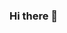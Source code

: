 ### Hi there 👋

<!--
**visionaryvista/visionaryvista** is a ✨ _special_ ✨ repository because its `README.md` (this file) appears on your GitHub profile.

Here are some ideas to get you started:

- 🔭 I’m currently working on A portfolio website
- 🌱 I’m currently learning Front-end Development
- 🤔 I’m looking for help with learning React JS, Node JS
- 💬 Ask me about Anything
- 📫 How to reach me: through my portfolio website XD
- 😄 Pronouns: He/Him
- ⚡ Fun fact: Not Expected right? Me neighter XD
-->
